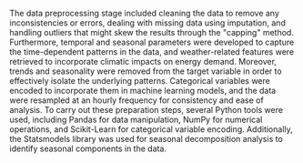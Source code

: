 The data preprocessing stage included cleaning the data to remove any inconsistencies or errors, dealing with missing data using imputation, and handling outliers that might skew the results through the "capping" method. Furthermore, temporal and seasonal parameters were developed to capture the time-dependent patterns in the data, and weather-related features were retrieved to incorporate climatic impacts on energy demand. Moreover, trends and seasonality were removed from the target variable in order to effectively isolate the underlying patterns. Categorical variables were encoded to incorporate them in machine learning models, and the data were resampled at an hourly frequency for consistency and ease of analysis. To carry out these preparation steps, several Python tools were used, including Pandas for data manipulation, NumPy for numerical operations, and Scikit-Learn for categorical variable encoding. Additionally, the Statsmodels library was used for seasonal decomposition analysis to identify seasonal components in the data.


